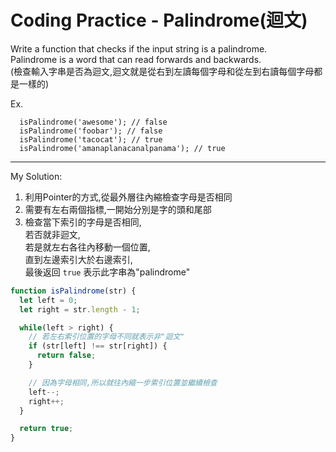 # Coding Practice - Palindrome(迴文)

Write a function that checks if the input string is a palindrome.  
Palindrome is a word that can read forwards and backwards.  
(檢查輸入字串是否為迴文,迴文就是從右到左讀每個字母和從左到右讀每個字母都是一樣的)

Ex.

```text
  isPalindrome('awesome'); // false
  isPalindrome('foobar'); // false
  isPalindrome('tacocat'); // true
  isPalindrome('amanaplanacanalpanama'); // true
```

---
My Solution:  

1. 利用Pointer的方式,從最外層往內縮檢查字母是否相同
2. 需要有左右兩個指標,一開始分別是字的頭和尾部
3. 檢查當下索引的字母是否相同,  
   若否就非迴文,  
   若是就左右各往內移動一個位置,  
   直到左邊索引大於右邊索引,  
   最後返回 `true` 表示此字串為"palindrome"

```javascript
function isPalindrome(str) {
  let left = 0;
  let right = str.length - 1;

  while(left > right) {
    // 若左右索引位置的字母不同就表示非"迴文"
    if (str[left] !== str[right]) {
      return false;
    }

    // 因為字母相同,所以就往內縮一步索引位置並繼續檢查
    left--;
    right++;
  }

  return true;
}
```
